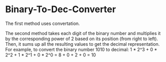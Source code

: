 # Binary-To-Dec-Converter

The first method uses convertation.

The second method takes each digit of the binary number and multiplies it by the corresponding power of 2 based on its position (from right to left). 
Then, it sums up all the resulting values to get the decimal representation. For example, to convert the binary number 1010 to decimal:
1 * 2^3 + 0 * 2^2 + 1 * 2^1 + 0 * 2^0 = 8 + 0 + 2 + 0 = 10
